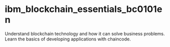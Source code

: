 # ibm_blockchain_essentials_bc0101en
Understand blockchain technology and how it can solve business problems. Learn the basics of developing applications with chaincode.

